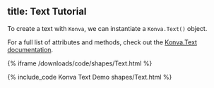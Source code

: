 title: Text Tutorial
---

To create a text with `Konva`, we can instantiate a `Konva.Text()` object.

For a full list of attributes and methods, check out the [Konva.Text documentation](http://konvajs.github.io/api/Konva.Text.html).

{% iframe /downloads/code/shapes/Text.html %}

{% include_code Konva Text Demo shapes/Text.html %}
